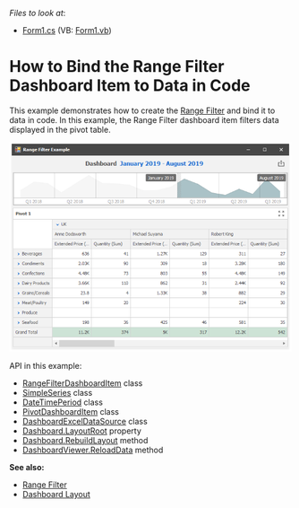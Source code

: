 <!-- default file list -->
*Files to look at*:

* [Form1.cs](./CS/Dashboard_CreateRangeFilter/Form1.cs) (VB: [Form1.vb](./VB/Dashboard_CreateRangeFilter/Form1.vb))
<!-- default file list end -->
# How to Bind the Range Filter Dashboard Item to Data in Code


This example demonstrates how to create the [Range Filter](https://docs.devexpress.com/Dashboard/15265) and bind it to data in code. In this example, the Range Filter dashboard item filters data displayed in the pivot table.

![screenshot](./images/screenshot.png)


API in this example:

* [RangeFilterDashboardItem](https://docs.devexpress.com/Dashboard/DevExpress.DashboardCommon.RangeFilterDashboardItem) class
* [SimpleSeries](https://docs.devexpress.com/Dashboard/DevExpress.DashboardCommon.SimpleSeries) class
* [DateTimePeriod](https://docs.devexpress.com/Dashboard/DevExpress.DashboardCommon.DateTimePeriod) class
* [PivotDashboardItem](https://docs.devexpress.com/Dashboard/DevExpress.DashboardCommon.PivotDashboardItem) class
* [DashboardExcelDataSource](https://docs.devexpress.com/Dashboard/DevExpress.DashboardCommon.DashboardExcelDataSource) class
* [Dashboard.LayoutRoot](https://docs.devexpress.com/Dashboard/DevExpress.DashboardCommon.Dashboard.LayoutRoot) property
* [Dashboard.RebuildLayout](https://docs.devexpress.com/Dashboard/DevExpress.DashboardCommon.Dashboard.RebuildLayout.overloads) method
* [DashboardViewer.ReloadData](https://docs.devexpress.com/Dashboard/DevExpress.DashboardWin.DashboardViewer.ReloadData.overloads) method

**See also:**

* [Range Filter](https://docs.devexpress.com/Dashboard/15265)
* [Dashboard Layout](https://docs.devexpress.com/Dashboard/15617)
